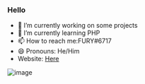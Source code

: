 ### Hello

- 🔭 I’m currently working on some projects
- 🌱 I’m currently learning PHP
- 📫 How to reach me:FURY#6717
- 😄 Pronouns: He/Him
- Website: [Here](https://itsmefury.codes)



![image](https://user-images.githubusercontent.com/70317531/130019662-0fd03037-a652-4ca9-9e00-a987d2cdd502.png)

